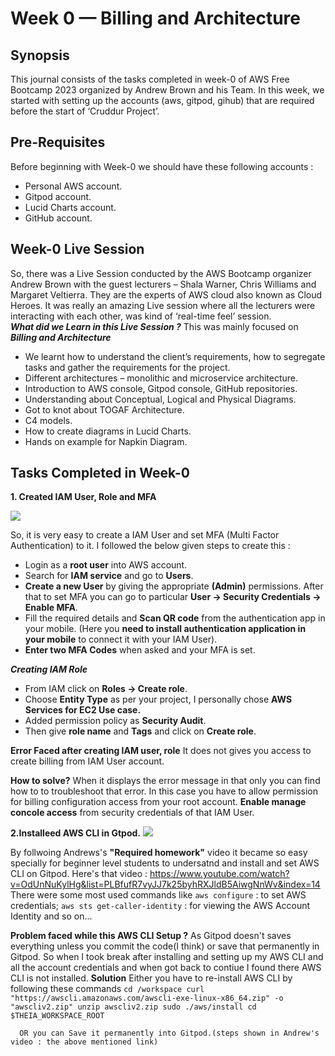 # Week 0 — Billing and Architecture

## Synopsis 
This journal consists of the tasks completed in week-0 of AWS Free Bootcamp 2023 organized by Andrew Brown and his Team. In this week, we started with setting up the accounts (aws, gitpod, gihub) that are required before the start of ‘Cruddur Project’. 

## Pre-Requisites  
Before beginning with Week-0 we should have these following accounts : 
- Personal AWS account. 
- Gitpod account.  
- Lucid Charts account. 
- GitHub account. 

## Week-0 Live Session 
So, there was a Live Session conducted by the AWS Bootcamp organizer Andrew Brown with the guest lecturers – Shala Warner, Chris Williams and Margaret Veltierra. They are the experts of AWS cloud also known as Cloud Heroes. It was really an amazing Live session where all the lecturers were interacting with each other, was kind of ‘real-time feel’ session.  
***What did we Learn in this Live Session ?***
This was mainly focused on ***Billing and Architecture***
- We learnt how to understand the client’s requirements,  how to segregate tasks and gather the requirements for the project. 
- Different architectures – monolithic and microservice architecture. 
- Introduction to AWS console, Gitpod console, GitHub repositories.  
- Understanding about Conceptual, Logical and Physical Diagrams. 
- Got to knot about TOGAF Architecture.
- C4 models. 
- How to create diagrams in Lucid Charts. 
- Hands on example for Napkin Diagram. 

## Tasks Completed in Week-0
**1. Created IAM User, Role and MFA**

![](https://user-images.githubusercontent.com/115455157/219755386-d580ce7e-0c2a-4f67-bed6-4d1901565de4.jpg)

So, it is very easy to create a IAM User and set MFA (Multi Factor Authentication) to it. I followed the below given steps to create this :
- Login as a **root user** into AWS account.
- Search for **IAM service** and go to **Users**.
- **Create a new User** by giving the appropriate **(Admin)** permissions.
After that to set MFA you can go to particular **User -> Security Credentials -> Enable MFA**.
- Fill the required details and **Scan QR code** from the authentication app in your mobile. (Here you **need to install authentication application in your mobile** to connect it with your IAM User).
- **Enter two MFA Codes** when asked and your MFA is set.

***Creating IAM Role***
- From IAM click on **Roles -> Create role**.
- Choose **Entity Type** as per your project, I personally chose **AWS Services for EC2 Use case.**
- Added permission policy as **Security Audit**.
- Then give **role name** and **Tags** and click on **Create role**. 

**Error Faced after creating IAM user, role**
It does not gives you access to create billing from IAM User account.

**How to solve?** 
When it displays the error message in that only you can find how to to troubleshoot that error. In this case you have to allow permission for billing configuration access from your root account.
**Enable manage concole access** from security credentials of that IAM User.

**2.Installeed AWS CLI in Gtpod.**
![](https://user-images.githubusercontent.com/115455157/219768061-d7540fca-b311-410c-a98b-97b543f1183f.jpg)

By follwoing Andrews's **"Required homework"** video it became so easy specially for beginner level students to undersatnd and install and set AWS CLI on Gitpod. Here's that video : https://www.youtube.com/watch?v=OdUnNuKylHg&list=PLBfufR7vyJJ7k25byhRXJldB5AiwgNnWv&index=14 
There were some most used commands like ```aws configure``` : to set AWS credentials; ```aws sts get-caller-identity``` : for viewing the AWS Account Identity and so on...

**Problem faced while this AWS CLI Setup ?** 
As Gitpod doesn't saves everything unless you commit the code(I think) or save that permanently in Gitpod. So when I took break after installing and setting up my AWS CLI and all the account credentials and when got back to contiue I found there AWS CLI is not installed. 
**Solution** Either you have to re-install AWS CLI by following these commands ``` cd /workspace
      curl "https://awscli.amazonaws.com/awscli-exe-linux-x86_64.zip" -o "awscliv2.zip"
      unzip awscliv2.zip
      sudo ./aws/install
      cd $THEIA_WORKSPACE_ROOT ```

      
      OR you can Save it permanently into Gitpod.(steps shown in Andrew's video : the above mentioned link)





